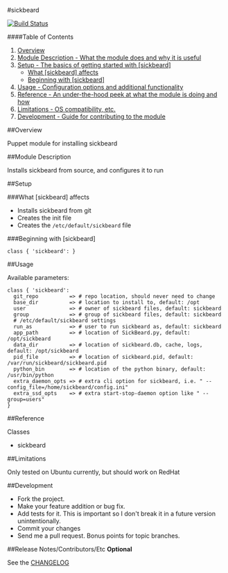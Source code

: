 #sickbeard

[![Build Status](https://travis-ci.org/DexterTheDragon/puppet-sickbeard.png?branch=master)](https://travis-ci.org/DexterTheDragon/puppet-sickbeard)

####Table of Contents

1. [Overview](#overview)
2. [Module Description - What the module does and why it is useful](#module-description)
3. [Setup - The basics of getting started with [sickbeard]](#setup)
    * [What [sickbeard] affects](#what-sickbeard-affects)
    * [Beginning with [sickbeard]](#beginning-with-sickbeard)
4. [Usage - Configuration options and additional functionality](#usage)
5. [Reference - An under-the-hood peek at what the module is doing and how](#reference)
5. [Limitations - OS compatibility, etc.](#limitations)
6. [Development - Guide for contributing to the module](#development)

##Overview

Puppet module for installing sickbeard

##Module Description

Installs sickbeard from source, and configures it to run

##Setup

###What [sickbeard] affects

* Installs sickbeard from git
* Creates the init file
* Creates the `/etc/default/sickbeard` file


###Beginning with [sickbeard]

```
class { 'sickbeard': }
```

##Usage

Available parameters:

```
class { 'sickbeard':
  git_repo          => # repo location, should never need to change
  base_dir          => # location to install to, default: /opt
  user              => # owner of sickbeard files, default: sickbeard
  group             => # group of sickbeard files, default: sickbeard
  # /etc/default/sickbeard settings
  run_as            => # user to run sickbeard as, default: sickbeard
  app_path          => # location of SickBeard.py, default: /opt/sickbeard
  data_dir          => # location of sickbeard.db, cache, logs, default: /opt/sickbeard
  pid_file          => # location of sickbeard.pid, default: /var/run/sickbeard/sickbeard.pid
  python_bin        => # location of the python binary, default: /usr/bin/python
  extra_daemon_opts => # extra cli option for sickbeard, i.e. " --config_file=/home/sickbeard/config.ini"
  extra_ssd_opts    => # extra start-stop-daemon option like " --group=users"
}
```

##Reference

Classes
* sickbeard

##Limitations

Only tested on Ubuntu currently, but should work on RedHat

##Development

* Fork the project.
* Make your feature addition or bug fix.
* Add tests for it. This is important so I don't break it in a future version unintentionally.
* Commit your changes
* Send me a pull request. Bonus points for topic branches.

##Release Notes/Contributors/Etc **Optional**

See the [CHANGELOG](https://github.com/DexterTheDragon/puppet-sickbeard/blob/master/CHANGELOG)
